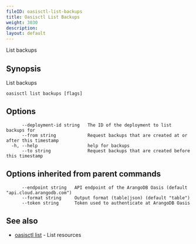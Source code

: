 ```yaml
---
fileID: oasisctl-list-backups
title: Oasisctl List Backups
weight: 3030
description: 
layout: default
---
```

List backups

## Synopsis

List backups

```
oasisctl list backups [flags]
```

## Options

```
      --deployment-id string   The ID of the deployment to list backups for
      --from string            Request backups that are created at or after this timestamp
  -h, --help                   help for backups
      --to string              Request backups that are created before this timestamp
```

## Options inherited from parent commands

```
      --endpoint string   API endpoint of the ArangoDB Oasis (default "api.cloud.arangodb.com")
      --format string     Output format (table|json) (default "table")
      --token string      Token used to authenticate at ArangoDB Oasis
```

## See also

* [oasisctl list]()	 - List resources

